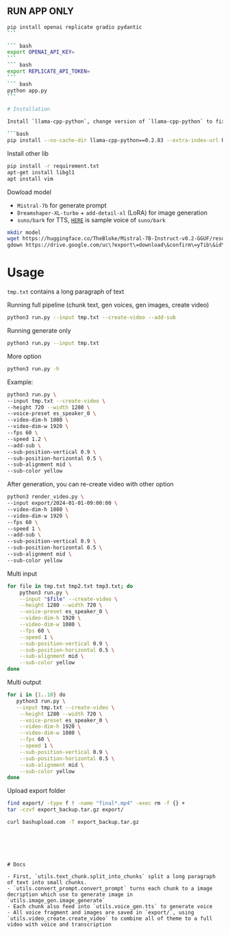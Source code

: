 ## RUN APP ONLY

````bash
pip install openai replicate gradio pydantic
```

``` bash
export OPENAI_API_KEY=
```
``` bash
export REPLICATE_API_TOKEN=
```
``` bash
python app.py
```

# Installation

Install `llama-cpp-python`, change version of `llama-cpp-python` to fix with `CUDA` version on machine

```bash
pip install --no-cache-dir llama-cpp-python==0.2.83 --extra-index-url https://abetlen.github.io/llama-cpp-python/whl/cu124
````

Install other lib

```bash
pip install -r requirement.txt
apt-get install libgl1
apt install vim
```

Dowload model

-   `Mistral-7b` for generate prompt
-   `Dreamshaper-XL-turbo` + `add-detail-xl` (LoRA) for image generation
-   `suno/bark` for TTS, [`HERE`](https://suno-ai.notion.site/8b8e8749ed514b0cbf3f699013548683?v=bc67cff786b04b50b3ceb756fd05f68c) is sample voice of `suno/bark`

```bash
mkdir model
wget https://huggingface.co/TheBloke/Mistral-7B-Instruct-v0.2-GGUF/resolve/main/mistral-7b-instruct-v0.2.Q4_K_M.gguf -P model/
gdown https://drive.google.com/uc\?export\=download\&confirm\=yTib\&id\=1HaYMgeQBRyEblJscALoE2lOCsQwaJ5Oz -O model/
```

# Usage

`tmp.txt` contains a long paragraph of text

Running full pipeline (chunk text, gen voices, gen images, create video)

```bash
python3 run.py --input tmp.txt --create-video --add-sub
```

Running generate only

```bash
python3 run.py --input tmp.txt
```

More option

```bash
python3 run.py -h
```

Example:

```bash
python3 run.py \
--input tmp.txt --create-video \
--height 720 --width 1280 \
--voice-preset es_speaker_0 \
--video-dim-h 1080 \
--video-dim-w 1920 \
--fps 60 \
--speed 1.2 \
--add-sub \
--sub-position-vertical 0.9 \
--sub-position-horizontal 0.5 \
--sub-alignment mid \
--sub-color yellow
```

After generation, you can re-create video with other option

```bash
python3 render_video.py \
--input export/2024-01-01-09:00:00 \
--video-dim-h 1080 \
--video-dim-w 1920 \
--fps 60 \
--speed 1 \
--add-sub \
--sub-position-vertical 0.9 \
--sub-position-horizontal 0.5 \
--sub-alignment mid \
--sub-color yellow
```

Multi input

```bash
for file in tmp.txt tmp2.txt tmp3.txt; do
    python3 run.py \
    --input "$file" --create-video \
    --height 1280 --width 720 \
    --voice-preset es_speaker_0 \
    --video-dim-h 1920 \
    --video-dim-w 1080 \
    --fps 60 \
    --speed 1 \
    --sub-position-vertical 0.9 \
    --sub-position-horizontal 0.5 \
    --sub-alignment mid \
    --sub-color yellow
done
```

Multi output

```bash
for i in {1..10} do
   python3 run.py \
   --input tmp.txt --create-video \
    --height 1280 --width 720 \
    --voice-preset es_speaker_0 \
    --video-dim-h 1920 \
    --video-dim-w 1080 \
    --fps 60 \
    --speed 1 \
    --sub-position-vertical 0.9 \
    --sub-position-horizontal 0.5 \
    --sub-alignment mid \
    --sub-color yellow
done
```

Upload export folder

```bash
find export/ -type f ! -name "final*.mp4" -exec rm -f {} +
tar -czvf export_backup.tar.gz export/

curl bashupload.com -T export_backup.tar.gz
```

```





# Docs

- First, `utils.text_chunk.split_into_chunks` split a long paragraph of text into small chunks.
- `utils.convert_prompt.convert_prompt` turns each chunk to a image decription which use to generate image in `utils.image_gen.image_generate`
- Each chunk also feed into `utils.voice_gen.tts` to generate voice
- All voice fragment and images are saved in `export/`, using `utils.video_create.create_video` to combine all of theme to a full video with voice and transcription
```
